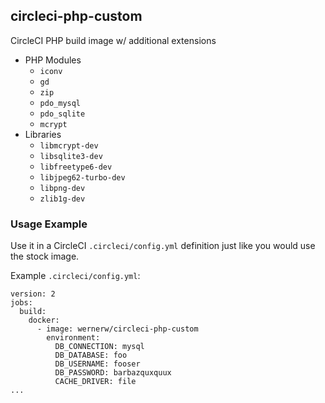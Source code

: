 ## circleci-php-custom

CircleCI PHP build image w/ additional extensions
* PHP Modules
    * `iconv`
    * `gd`
    * `zip`
    * `pdo_mysql`
    * `pdo_sqlite`
    * `mcrypt`
* Libraries
    * `libmcrypt-dev`
    * `libsqlite3-dev`
    * `libfreetype6-dev`
    * `libjpeg62-turbo-dev`
    * `libpng-dev`
    * `zlib1g-dev `


### Usage Example

Use it in a CircleCI `.circleci/config.yml` definition just like you would use the stock image.

Example `.circleci/config.yml`:
```
version: 2
jobs:
  build:
    docker:
      - image: wernerw/circleci-php-custom
        environment:
          DB_CONNECTION: mysql
          DB_DATABASE: foo
          DB_USERNAME: fooser
          DB_PASSWORD: barbazquxquux
          CACHE_DRIVER: file
...

```